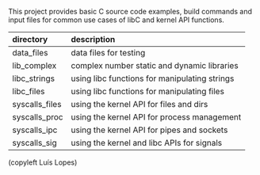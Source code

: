 This project provides basic C source code examples, build commands and input files
for common use cases of libC and kernel API functions.

| directory      | description |
| :------------- | :------------------------------------------------------------------------------ | 
| data_files     | data files for testing |
| lib_complex    | complex number static and dynamic libraries |
| libc_strings   | using libc functions for manipulating strings |
| libc_files     | using libc functions for manipulating files |
| syscalls_files | using the kernel API for files and dirs |
| syscalls_proc  | using the kernel API for process management |
| syscalls_ipc   | using the kernel API for pipes and sockets |
| syscalls_sig   | using the kernel and libc APIs for signals |



(copyleft Luís Lopes)
